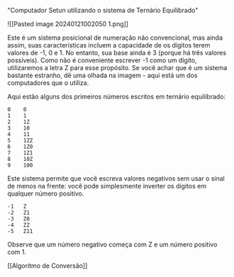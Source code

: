 
"Computador Setun utilizando o sistema de Ternário Equilibrado"

![[Pasted image 20240121002050 1.png]]

Este é um sistema posicional de numeração não convencional, mas ainda assim, suas características incluem a capacidade de os dígitos terem valores de -1, 0 e 1. No entanto, sua base ainda é 3 (porque há três valores possíveis). Como não é conveniente escrever -1 como um dígito, utilizaremos a letra Z para esse propósito. Se você achar que é um sistema bastante estranho, dê uma olhada na imagem - aqui está um dos computadores que o utiliza.

Aqui estão alguns dos primeiros números escritos em ternário equilibrado:

    0    0
    1    1
    2    1Z
    3    10
    4    11
    5    1ZZ
    6    1Z0
    7    1Z1
    8    10Z
    9    100
Este sistema permite que você escreva valores negativos sem usar o sinal de menos na frente: você pode simplesmente inverter os dígitos em qualquer número positivo.

    -1   Z
    -2   Z1
    -3   Z0
    -4   ZZ
    -5   Z11
Observe que um número negativo começa com Z e um número positivo com 1.

[[Algoritmo de Conversão]]